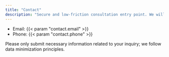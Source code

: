 ```yaml
---
title: "Contact"
description: "Secure and low-friction consultation entry point. We will respond within 3–5 business days."
---
```


- Email: {{< param "contact.email" >}}
- Phone: {{< param "contact.phone" >}}

Please only submit necessary information related to your inquiry; we follow data minimization principles.
